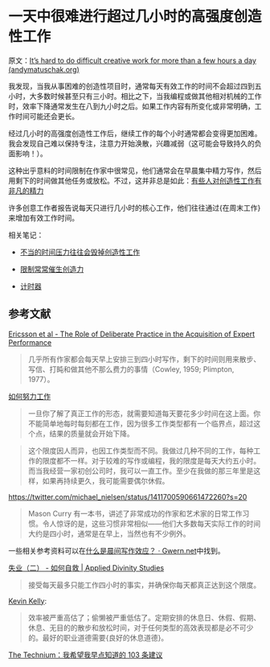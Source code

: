 # 一天中很难进行超过几小时的高强度创造性工作

原文：[It’s hard to do difficult creative work for more than a few hours a day (andymatuschak.org)](https://notes.andymatuschak.org/zEjyrAtUG7LbgKYWCBC1fpT)

我发现，当我从事困难的创造性项目时，通常每天有效工作的时间不会超过四到五小时，大多数时候甚至只有三小时。相比之下，当我编程或做其他相对机械的工作时，效率下降通常发生在八到九小时之后。如果工作内容有所变化或非常明确，工作时间可能还会更长。

经过几小时的高强度创造性工作后，继续工作的每个小时通常都会变得更加困难。我会发现自己难以保持专注，注意力开始涣散，兴趣减弱（这可能会导致持久的负面影响！）。

这种出乎意料的时间限制在作家中很常见，他们通常会在早晨集中精力写作，然后用剩下的时间做其他任务或放松。不过，这并非总是如此：[有些人对创造性工作有非凡的精力](https://notes.andymatuschak.org/zLxj4xVQa4ZQNH2kgX4NTaT)

许多创意工作者报告说每天只进行几小时的核心工作，他们往往通过{在周末工作}来增加有效工作时间。

相关笔记：

- [不当的时间压力往往会毁掉创造性工作](https://notes.andymatuschak.org/zv3oHi3CgUz3yjrKceuSznBQXYQeEWVW7KW)

- [限制常常催生创造力](https://notes.andymatuschak.org/zfsf2tFq4u5TuCgCMyWgFhwrTSMofHby1ae)

- [计时器](https://notes.andymatuschak.org/zYFrEDf9ipAe55K8FyCspt4)

## 参考文献

[Ericsson et al - The Role of Deliberate Practice in the Acquisition of Expert Performance](https://notes.andymatuschak.org/zEkCRJXM9NYCXxzFoDaNhL)

> 几乎所有作家都会每天早上安排三到四小时写作，剩下的时间则用来散步、写信、打盹和做其他不那么费力的事情（Cowley, 1959; Plimpton, 1977）。

[如何努力工作](http://paulgraham.com/hwh.html)

> 一旦你了解了真正工作的形态，就需要知道每天要花多少时间在这上面。你不能简单地每时每刻都在工作，因为很多工作类型都有一个临界点，超过这个点，结果的质量就会开始下降。

>

> 这个限度因人而异，也因工作类型而不同。我做过几种不同的工作，每种工作的限度都不一样。对于较难的写作或编程，我的限度是每天大约五小时。而当我经营一家初创公司时，我可以一直工作。至少在我做的那三年里是这样，如果再持续更久，我可能需要偶尔休假。

https://twitter.com/michael_nielsen/status/1411700590661472260?s=20

> Mason Curry 有一本书，讲述了非常成功的作家和艺术家的日常工作习惯。令人惊讶的是，这些习惯非常相似——他们大多数每天实际工作的时间大约是四小时，通常是在早上，当然也有不少例外。

一些相关参考资料可以在[什么是晨间写作效应？ · Gwern.net](https://www.gwern.net/Morning-writing)中找到。

[失业（二） - 如何自救 | Applied Divinity Studies](https://applieddivinitystudies.com/2020/09/03/quitting-II/)

> 接受每天最多只能工作四小时的事实，并确保你每天都真正达到这个限度。

[Kevin Kelly](https://notes.andymatuschak.org/zRW4hZmuiYpg2vbedUScDVU):

> 效率被严重高估了；偷懒被严重低估了。定期安排的休息日、休假、假期、休息、无目的的散步和放松时间，对于任何类型的高效表现都是必不可少的。最好的职业道德需要{良好的休息道德}。

[The Technium：我希望我早点知道的 103 条建议](https://kk.org/thetechnium/103-bits-of-advice-i-wish-i-had-known/)